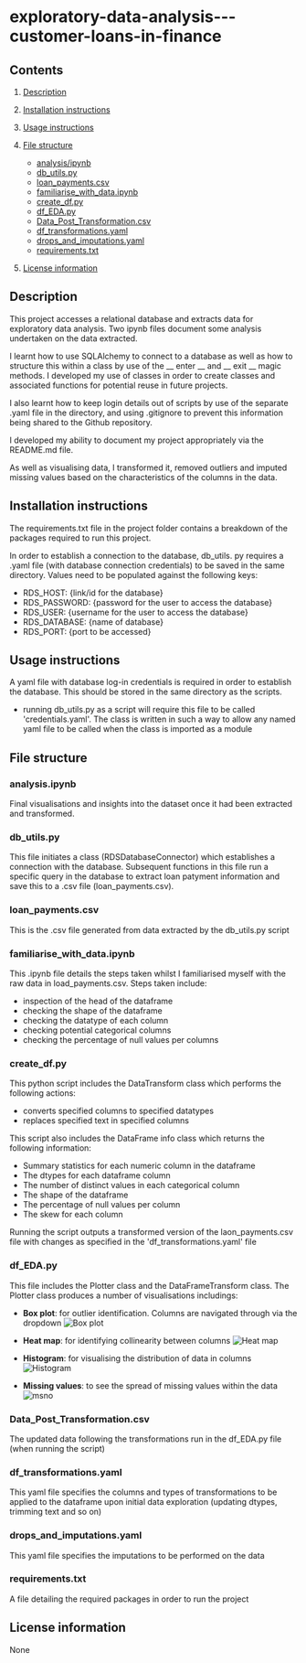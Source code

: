 # exploratory-data-analysis---customer-loans-in-finance

## Contents
1. [Description](#description)
1. [Installation instructions](#installation-instructions)
1. [Usage instructions](#usage-instructions)
1. [File structure](#file-structure)
    - [analysis/ipynb](#analysisipynb)
    - [db_utils.py](#db_utilspy)
    - [loan_payments.csv](#loan_paymentscsv)
    - [familiarise_with_data.ipynb](#familiarise_with_dataipynb)
    - [create_df.py](#create_dfpy)
    - [df_EDA.py](#df_edapy)
    - [Data_Post_Transformation.csv](#data_post_transformationcsv)
    - [df_transformations.yaml](#df_transformationsyaml)
    - [drops_and_imputations.yaml](#drops_and_imputationsyaml)
    - [requirements.txt](#requirementstxt)

1. [License information](#license-information)

## Description
This project accesses a relational database and extracts data for exploratory data analysis.
Two ipynb files document some analysis undertaken on the data extracted.

I learnt how to use SQLAlchemy to connect to a database as well as how to structure this within a class by use of the  __ enter __ and __ exit __ magic methods. I developed my use of classes in order to create classes and associated functions for potential reuse in future projects.

I also learnt how to keep login details out of scripts by use of the separate .yaml file in the directory, and using .gitignore to prevent this information being shared to the Github repository.

I developed my ability to document my project appropriately via the README.md file.

As well as visualising data, I transformed it, removed outliers and imputed missing values based on the characteristics of the columns in the data.

## Installation instructions

The requirements.txt file in the project folder contains a breakdown of the packages required to run this project.

In order to establish a connection to the database, db_utils. py requires a .yaml file (with database connection credentials) to be saved in the same directory. Values need to be populated against the following keys:

- RDS_HOST: {link/id for the database}
- RDS_PASSWORD: {password for the user to access the  database}
- RDS_USER: {username for the user to access the  database} 
- RDS_DATABASE: {name of database}
- RDS_PORT: {port to be accessed}

## Usage instructions

A yaml file with database log-in credentials is required in order to establish the database. This should be stored in the same directory as the scripts.
- running db_utils.py as a script will require this file to be called 'credentials.yaml'. The class is written in such a way to allow any named yaml file to be called when the class is imported as a module

## File structure

### analysis.ipynb

Final visualisations and insights into the dataset once it had been extracted and transformed.

### db_utils.py

This file initiates a class (RDSDatabaseConnector) which establishes a connection with the database. 
Subsequent functions in this file run a specific query in the database to extract loan patyment information and save this to a .csv file (loan_payments.csv).

### loan_payments.csv

This is the .csv file generated from data extracted by the db_utils.py script

### familiarise_with_data.ipynb

This .ipynb file details the steps taken whilst I familiarised myself with the raw data in load_payments.csv. Steps taken include:

- inspection of the head of the dataframe
- checking the shape of the dataframe
- checking the datatype of each column
- checking potential categorical columns
- checking the percentage of null values per columns

### create_df.py

This python script includes the DataTransform class which performs the following actions:
- converts specified columns to specified datatypes
- replaces specified text in specified columns

This script also includes the DataFrame info class which returns the following information:
- Summary statistics for each numeric column in the dataframe
- The dtypes for each dataframe column
- The number of distinct values in each categorical column
- The shape of the dataframe
- The percentage of null values per column
- The skew for each column

Running the script outputs a transformed version of the laon_payments.csv file with changes as specified in the 'df_transformations.yaml' file

### df_EDA.py

This file includes the Plotter class and the DataFrameTransform class. The Plotter class produces a number of visualisations includings:

- <b>Box plot</b>: for outlier identification. Columns are navigated through via the dropdown 
![Box plot](image.png)

- <b>Heat map</b>: for identifying collinearity between columns 
![Heat map](image-1.png)

- <b>Histogram</b>: for visualising the distribution of data in columns
![Histogram](image-2.png)

- <b>Missing values</b>: to see the spread of missing values within the data
![msno](image-4.png)

### Data_Post_Transformation.csv

The updated data following the transformations run in the df_EDA.py file (when running the script)

### df_transformations.yaml

This yaml file specifies the columns and types of transformations to be applied to the dataframe upon initial data exploration (updating dtypes, trimming text and so on)

### drops_and_imputations.yaml

This yaml file specifies the imputations to be performed on the data

### requirements.txt

A file detailing the required packages in order to run the project

## License information
None